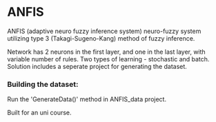 # ANFIS
ANFIS (adaptive neuro fuzzy inference system) neuro-fuzzy system utilizing type 3 (Takagi-Sugeno-Kang) method of fuzzy inference.
 
Network has 2 neurons in the first layer, and one in the last layer, with variable number of rules. 
Two types of learning - stochastic and batch. Solution includes a seperate project for generating the dataset. 
### Building the dataset:
Run the 'GenerateData()' method in ANFIS_data project.

Built for an uni course.

